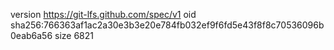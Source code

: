 version https://git-lfs.github.com/spec/v1
oid sha256:766363af1ac2a30e3b3e20e784fb032ef9f6fd5e43f8f8c70536096b0eab6a56
size 6821

